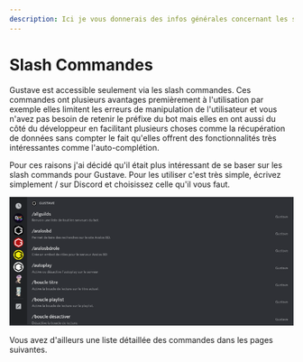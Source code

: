 ```yaml
---
description: Ici je vous donnerais des infos générales concernant les slash commandes.
---
```


# Slash Commandes

Gustave est accessible seulement via les slash commandes. Ces commandes ont plusieurs avantages premièrement à l'utilisation par exemple elles limitent les erreurs de manipulation de l'utilisateur et vous n'avez pas besoin de retenir le préfixe du bot mais elles en ont aussi du côté du développeur en facilitant plusieurs choses comme la récupération de données sans compter le fait qu'elles offrent des fonctionnalités très intéressantes comme l'auto-complétion.

Pour ces raisons j'ai décidé qu'il était plus intéressant de se baser sur les slash commands pour Gustave. Pour les utiliser c'est très simple, écrivez simplement / sur Discord et choisissez celle qu'il vous faut.

![Menu des commandes de Gustave](<../../.gitbook/assets/Screenshot 2022-08-11 18.50.25.png>)

Vous avez d'ailleurs une liste détaillée des commandes dans les pages suivantes.
